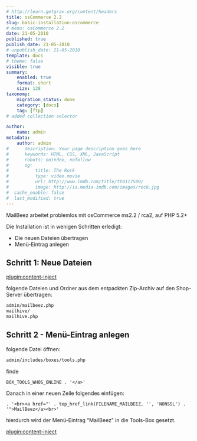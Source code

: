 ```yaml
---
# http://learn.getgrav.org/content/headers
title: osCommerce 2.2
slug: basic-installation-oscommerce
# menu: osCommerce 2.2
date: 21-05-2010
published: true
publish_date: 21-05-2010
# unpublish_date: 21-05-2010
template: docs
# theme: false
visible: true
summary:
    enabled: true
    format: short
    size: 128
taxonomy:
    migration_status: done
    category: [docs]
    tag: [ftp]
# added collection selector

author:
    name: admin
metadata:
    author: admin
#      description: Your page description goes here
#      keywords: HTML, CSS, XML, JavaScript
#      robots: noindex, nofollow
#      og:
#          title: The Rock
#          type: video.movie
#          url: http://www.imdb.com/title/tt0117500/
#          image: http://ia.media-imdb.com/images/rock.jpg
#  cache_enable: false
#  last_modified: true
---
```


MailBeez arbeitet problemlos mit osCommerce ms2.2 / rca2, auf PHP 5.2+

Die Installation ist in wenigen Schritten erledigt:
- Die neuen Dateien übertragen
- Menü-Eintrag anlegen

## Schritt 1: Neue Dateien

[plugin:content-inject](/content_blocks/download_installer)


folgende Dateien und Ordner aus dem entpackten Zip-Archiv auf den Shop-Server übertragen:

```bash
admin/mailbeez.php
mailhive/
mailhive.php


```


## Schritt 2 - Menü-Eintrag anlegen


folgende Datei öffnen:

```bash
admin/includes/boxes/tools.php
```


finde

```
BOX_TOOLS_WHOS_ONLINE . '</a>'
```


Danach in einer neuen Zeile folgendes einfügen:


```
. '<br><a href="' . tep_href_link(FILENAME_MAILBEEZ, '', 'NONSSL') . '">MailBeez</a><br>'
```


hierdurch wird der Menü-Eintrag “MailBeez” in die Tools-Box gesetzt.


[plugin:content-inject](/content_blocks/run_installer)